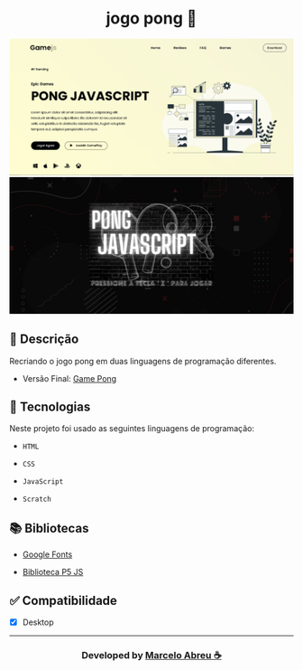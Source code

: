 <h1 align="center"> jogo pong 🏓</h1>

<img src="img-backg/img-site.png" alt="img" style="zoom: 50%;"/>  

<img src="img-backg/img-sitte.png" alt="img" style="zoom: 50%;"/>    

## 📝 Descrição
Recriando o jogo pong em duas linguagens de programação diferentes.

- Versão Final: [Game Pong](https://marcelo-abreeu.github.io/Pong-Javascript/)

## 🚀 Tecnologias

Neste projeto foi usado as seguintes linguagens de programação:

- `HTML`

- `CSS`

- `JavaScript`

- `Scratch`


## 📚 Bibliotecas

- [Google Fonts](https://fonts.google.com/)

- [Biblioteca P5 JS](https://p5js.org/)

## ✅ Compatibilidade
- [x] Desktop

-----

<h3 align="center"> Developed by <a href="#">Marcelo Abreu ☕</a></h3>
